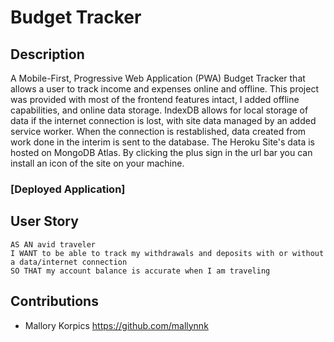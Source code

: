 # Budget Tracker

## Description
A Mobile-First, Progressive Web Application (PWA) Budget Tracker that allows a user to track income and expenses online and offline. This project was provided with most of the frontend features intact, I added offline capabilities, and online data storage. IndexDB allows for local storage of data if the internet connection is lost, with site data managed by an added service worker. When the connection is restablished, data created from work done in the interim is sent to the database. The Heroku Site's data is hosted on MongoDB Atlas. By clicking the plus sign in the url bar you can install an icon of the site on your machine.

### [Deployed Application]


## User Story

```
AS AN avid traveler
I WANT to be able to track my withdrawals and deposits with or without a data/internet connection
SO THAT my account balance is accurate when I am traveling 
```

## Contributions
* Mallory Korpics https://github.com/mallynnk
